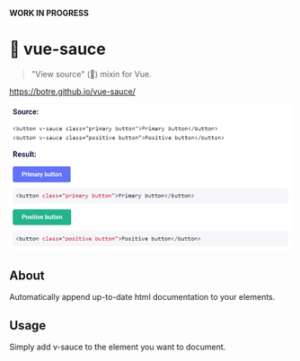 **WORK IN PROGRESS**

# 🍝 vue-sauce

> "View source" (😬) mixin for Vue.

https://botre.github.io/vue-sauce/

![screenshot](./example.png)

## About

Automatically append up-to-date html documentation to your elements.

## Usage

Simply add v-sauce to the element you want to document.
